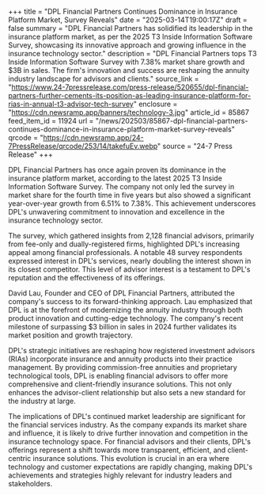 +++
title = "DPL Financial Partners Continues Dominance in Insurance Platform Market, Survey Reveals"
date = "2025-03-14T19:00:17Z"
draft = false
summary = "DPL Financial Partners has solidified its leadership in the insurance platform market, as per the 2025 T3 Inside Information Software Survey, showcasing its innovative approach and growing influence in the insurance technology sector."
description = "DPL Financial Partners tops T3 Inside Information Software Survey with 7.38% market share growth and $3B in sales. The firm's innovation and success are reshaping the annuity industry landscape for advisors and clients."
source_link = "https://www.24-7pressrelease.com/press-release/520655/dpl-financial-partners-further-cements-its-position-as-leading-insurance-platform-for-rias-in-annual-t3-advisor-tech-survey"
enclosure = "https://cdn.newsramp.app/banners/technology-3.jpg"
article_id = 85867
feed_item_id = 11924
url = "/news/202503/85867-dpl-financial-partners-continues-dominance-in-insurance-platform-market-survey-reveals"
qrcode = "https://cdn.newsramp.app/24-7PressRelease/qrcode/253/14/takefuEv.webp"
source = "24-7 Press Release"
+++

<p>DPL Financial Partners has once again proven its dominance in the insurance platform market, according to the latest 2025 T3 Inside Information Software Survey. The company not only led the survey in market share for the fourth time in five years but also showed a significant year-over-year growth from 6.51% to 7.38%. This achievement underscores DPL's unwavering commitment to innovation and excellence in the insurance technology sector.</p><p>The survey, which gathered insights from 2,128 financial advisors, primarily from fee-only and dually-registered firms, highlighted DPL's increasing appeal among financial professionals. A notable 48 survey respondents expressed interest in DPL's services, nearly doubling the interest shown in its closest competitor. This level of advisor interest is a testament to DPL's reputation and the effectiveness of its offerings.</p><p>David Lau, Founder and CEO of DPL Financial Partners, attributed the company's success to its forward-thinking approach. Lau emphasized that DPL is at the forefront of modernizing the annuity industry through both product innovation and cutting-edge technology. The company's recent milestone of surpassing $3 billion in sales in 2024 further validates its market position and growth trajectory.</p><p>DPL's strategic initiatives are reshaping how registered investment advisors (RIAs) incorporate insurance and annuity products into their practice management. By providing commission-free annuities and proprietary technological tools, DPL is enabling financial advisors to offer more comprehensive and client-friendly insurance solutions. This not only enhances the advisor-client relationship but also sets a new standard for the industry at large.</p><p>The implications of DPL's continued market leadership are significant for the financial services industry. As the company expands its market share and influence, it is likely to drive further innovation and competition in the insurance technology space. For financial advisors and their clients, DPL's offerings represent a shift towards more transparent, efficient, and client-centric insurance solutions. This evolution is crucial in an era where technology and customer expectations are rapidly changing, making DPL's achievements and strategies highly relevant for industry leaders and stakeholders.</p>
